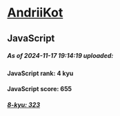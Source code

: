 # [AndriiKot](https://www.codewars.com/users/AndriiKot) 
## JavaScript

##### As of 2024-11-17 19:14:19 uploaded:

#### JavaScript rank: 4 kyu

#### JavaScript score: 655

##### [8-kyu: 323](https://github.com/AndriiKot/JavaScript__CodeWars/tree/main/kyu-8)

